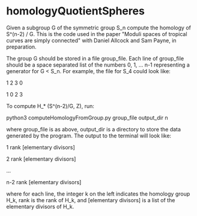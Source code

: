 # homologyQuotientSpheres
Given a subgroup G of the symmetric group S_n compute the homology of S^(n-2) / G.  This is the code used in the paper "Moduli spaces of tropical curves are simply connected" with Daniel Allcock and Sam Payne, in preparation. 

The group G should be stored in a file group_file. Each line of group_file should be a space separated list of the numbers 0, 1, ... n-1 representing a generator for G < S_n. For example, the file for S_4 could look like:

1 2 3 0

1 0 2 3

To compute H_* (S^(n-2)/G, Z), run:

python3 computeHomologyFromGroup.py group_file output_dir n

where group_file is as above, output_dir is a directory to store the data generated by the program. The output to the terminal will look like:

1 rank [elementary divisors]

2 rank [elementary divisors]

...

n-2 rank [elementary divisors]

where for each line, the integer k on the left indicates the homology group H_k, rank is the rank of H_k, and [elementary divisors] is a list of the elementary divisors of H_k. 
